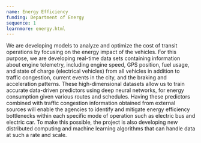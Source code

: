 ```yaml
---
name: Energy Efficiency
funding: Department of Energy
sequence: 1
learnmore: energy.html
---
```

 
<p class="card-text text-justify">
We are developing models to analyze and optimize the cost of transit operations by focusing on the energy impact of the vehicles. For this purpose, we are developing real-time data sets containing information about engine telemetry, including engine speed, GPS position, fuel usage, and state of charge (electrical vehicles) from all vehicles in addition to traffic congestion, current events in the city, and the braking and acceleration patterns. These high-dimensional datasets allow us to train accurate data-driven predictors using deep neural networks, for energy consumption given various routes and schedules. Having these predictors combined with traffic congestion information obtained from external sources will enable the agencies to identify and mitigate energy efficiency bottlenecks within each specific mode of operation such as electric bus and electric car. To make this possible, the project is also developing new distributed computing and machine learning algorithms that can handle data at such a rate and scale. </p>